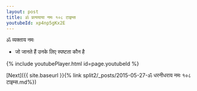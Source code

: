 ```yaml
---
layout: post
title: ॐ प्रत्ययाया नमः १०८ टाइम्स
youtubeId: xp4np5gKx2E
---
```

 
 
 ॐ व्यक्ताय नमः  
 
 -  जो जानते हैं उनके लिए स्पष्टता कौन है 
 
  
 
  
 
 
 
 
 
 


{% include youtubePlayer.html id=page.youtubeId %}
 
[Next]({{ site.baseurl }}{% link  split2/_posts/2015-05-27-ॐ धरनीधराय नमः १०८ टाइम्स.md%})
 
